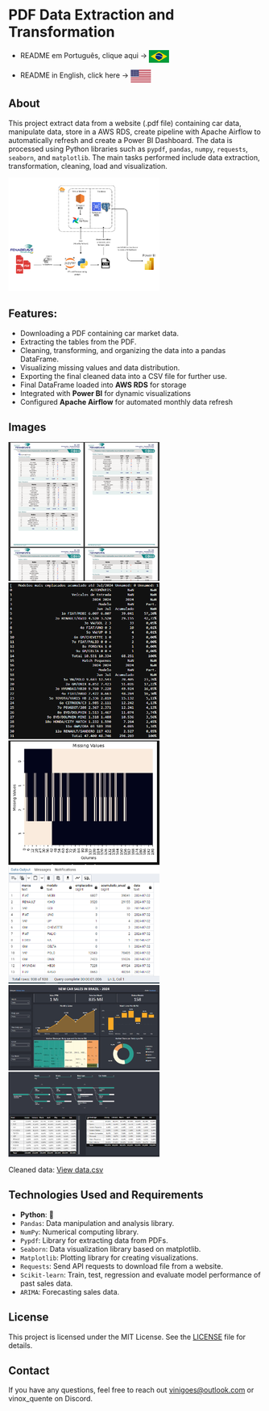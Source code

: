 # PDF Data Extraction and Transformation
- README em Português, clique aqui -> [<img align="center" alt="vin0x-brasil" height="25" width="40" src="https://github.com/hampusborgos/country-flags/blob/main/png250px/br.png">](https://github.com/vin0x/pdf-to-vehicle-data-ETL/blob/main/README-pt_br.md)

- README in English, click here -> [<img align="center" alt="vin0x-windows" height="25" width="40" src="https://github.com/hampusborgos/country-flags/blob/main/png250px/us.png">](https://github.com/vin0x/pdf-to-vehicle-data-ETL/blob/main/README.md)

## About

This project extract data from a website (.pdf file) containing car data, manipulate data, store in a AWS RDS, create pipeline with Apache Airflow to automatically refresh and create a Power BI Dashboard. The data is processed using Python libraries such as `pypdf`, `pandas`, `numpy`, `requests`, `seaborn`, and `matplotlib`. The main tasks performed include data extraction, transformation, cleaning, load and visualization.

  <img src="images/Capture5.PNG" width="300" />

## Features:

- Downloading a PDF containing car market data.
- Extracting the tables from the PDF.
- Cleaning, transforming, and organizing the data into a pandas DataFrame.
- Visualizing missing values and data distribution.
- Exporting the final cleaned data into a CSV file for further use.
- Final DataFrame loaded into **AWS RDS** for storage
- Integrated with **Power BI** for dynamic visualizations
- Configured **Apache Airflow** for automated monthly data refresh

## Images

  <img src="images/Capture0.PNG" width="300" />
  <img src="images/Capture1.PNG" width="300" />
  <img src="images/Capture2.PNG" width="300" />
  <img src="images/Capture4.PNG" width="300" />
  <img src="images/Capture6.PNG" width="300" />
  <img src="images/Capture7.PNG" width="300" />

  Cleaned data: [View data.csv](https://github.com/vin0x/pdf-to-vehicle-data-ETL/blob/main/data/data.csv)

  
## Technologies Used and Requirements

- **Python**: 🐍
- `Pandas`: Data manipulation and analysis library.
- `NumPy`: Numerical computing library.
- `Pypdf`: Library for extracting data from PDFs.
- `Seaborn`: Data visualization library based on matplotlib.
- `Matplotlib`: Plotting library for creating visualizations.
- `Requests`: Send API requests to download file from a website.
- `Scikit-learn`: Train, test, regression and evaluate model performance of past sales data.
- `ARIMA`: Forecasting sales data.

## License

This project is licensed under the MIT License. See the [LICENSE](LICENSE) file for details.

## Contact

If you have any questions, feel free to reach out [vinigoes@outlook.com](mailto:vinigoes@outlook.com) or vinox_quente on Discord.

